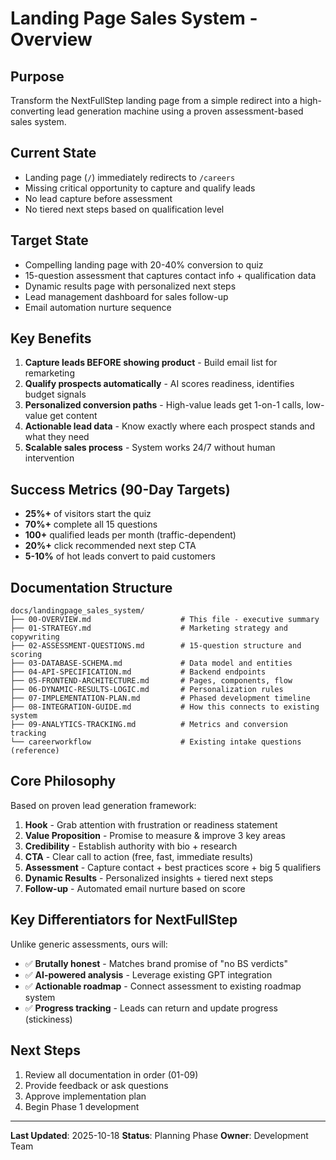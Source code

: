 # Landing Page Sales System - Overview

## Purpose
Transform the NextFullStep landing page from a simple redirect into a high-converting lead generation machine using a proven assessment-based sales system.

## Current State
- Landing page (`/`) immediately redirects to `/careers`
- Missing critical opportunity to capture and qualify leads
- No lead capture before assessment
- No tiered next steps based on qualification level

## Target State
- Compelling landing page with 20-40% conversion to quiz
- 15-question assessment that captures contact info + qualification data
- Dynamic results page with personalized next steps
- Lead management dashboard for sales follow-up
- Email automation nurture sequence

## Key Benefits
1. **Capture leads BEFORE showing product** - Build email list for remarketing
2. **Qualify prospects automatically** - AI scores readiness, identifies budget signals
3. **Personalized conversion paths** - High-value leads get 1-on-1 calls, low-value get content
4. **Actionable lead data** - Know exactly where each prospect stands and what they need
5. **Scalable sales process** - System works 24/7 without human intervention

## Success Metrics (90-Day Targets)
- **25%+** of visitors start the quiz
- **70%+** complete all 15 questions
- **100+** qualified leads per month (traffic-dependent)
- **20%+** click recommended next step CTA
- **5-10%** of hot leads convert to paid customers

## Documentation Structure

```
docs/landingpage_sales_system/
├── 00-OVERVIEW.md                    # This file - executive summary
├── 01-STRATEGY.md                    # Marketing strategy and copywriting
├── 02-ASSESSMENT-QUESTIONS.md        # 15-question structure and scoring
├── 03-DATABASE-SCHEMA.md             # Data model and entities
├── 04-API-SPECIFICATION.md           # Backend endpoints
├── 05-FRONTEND-ARCHITECTURE.md       # Pages, components, flow
├── 06-DYNAMIC-RESULTS-LOGIC.md       # Personalization rules
├── 07-IMPLEMENTATION-PLAN.md         # Phased development timeline
├── 08-INTEGRATION-GUIDE.md           # How this connects to existing system
├── 09-ANALYTICS-TRACKING.md          # Metrics and conversion tracking
└── careerworkflow                    # Existing intake questions (reference)
```

## Core Philosophy
Based on proven lead generation framework:
1. **Hook** - Grab attention with frustration or readiness statement
2. **Value Proposition** - Promise to measure & improve 3 key areas
3. **Credibility** - Establish authority with bio + research
4. **CTA** - Clear call to action (free, fast, immediate results)
5. **Assessment** - Capture contact + best practices score + big 5 qualifiers
6. **Dynamic Results** - Personalized insights + tiered next steps
7. **Follow-up** - Automated email nurture based on score

## Key Differentiators for NextFullStep
Unlike generic assessments, ours will:
- ✅ **Brutally honest** - Matches brand promise of "no BS verdicts"
- ✅ **AI-powered analysis** - Leverage existing GPT integration
- ✅ **Actionable roadmap** - Connect assessment to existing roadmap system
- ✅ **Progress tracking** - Leads can return and update progress (stickiness)

## Next Steps
1. Review all documentation in order (01-09)
2. Provide feedback or ask questions
3. Approve implementation plan
4. Begin Phase 1 development

---

**Last Updated**: 2025-10-18
**Status**: Planning Phase
**Owner**: Development Team
